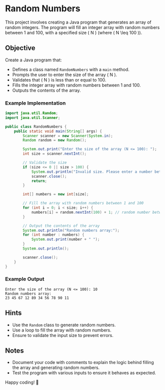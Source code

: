 # Random Numbers

This project involves creating a Java program that generates an array of random integers. The program will fill an integer array with random numbers between 1 and 100, with a specified size \( N \) (where \( N \leq 100 \)).

## Objective

Create a Java program that:

- Defines a class named `RandomNumbers` with a `main` method.
- Prompts the user to enter the size of the array \( N \).
- Validates that \( N \) is less than or equal to 100.
- Fills the integer array with random numbers between 1 and 100.
- Outputs the contents of the array.

### Example Implementation

```java
import java.util.Random;
import java.util.Scanner;

public class RandomNumbers {
    public static void main(String[] args) {
        Scanner scanner = new Scanner(System.in);
        Random random = new Random();

        System.out.print("Enter the size of the array (N <= 100): ");
        int size = scanner.nextInt();

        // Validate the size
        if (size <= 0 || size > 100) {
            System.out.println("Invalid size. Please enter a number between 1 and 100.");
            scanner.close();
            return;
        }

        int[] numbers = new int[size];

        // Fill the array with random numbers between 1 and 100
        for (int i = 0; i < size; i++) {
            numbers[i] = random.nextInt(100) + 1; // random number between 1 and 100
        }

        // Output the contents of the array
        System.out.println("Random numbers array:");
        for (int number : numbers) {
            System.out.print(number + " ");
        }
        System.out.println();

        scanner.close();
    }
}
```

### Example Output

```
Enter the size of the array (N <= 100): 10
Random numbers array:
23 45 67 12 89 34 56 78 90 11
```

## Hints

- Use the `Random` class to generate random numbers.
- Use a loop to fill the array with random numbers.
- Ensure to validate the input size to prevent errors.

## Notes

- Document your code with comments to explain the logic behind filling the array and generating random numbers.
- Test the program with various inputs to ensure it behaves as expected.

Happy coding! 🎉